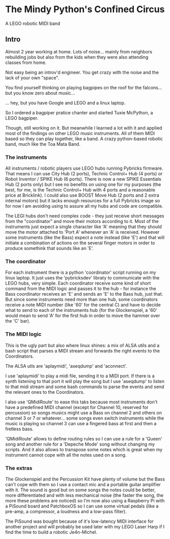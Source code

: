 # The Mindy Python's Confined Circus
A LEGO robotic MIDI band

## Intro
Almost 2 year working at home. Lots of noise... mainly from neighbors rebuilding jobs but also from
the kids when they were also attending classes from home.

Not easy being an introv'd engineer. You get crazy with the noise and the lack of your own "space".

You find yourself thinking on playing bagpipes on the roof for the falcons... but you know zero about music...

... hey, but you have Google and LEGO and a linux laptop.

So I ordered a bagpiper pratice chanter and started Tuxie McPython, a LEGO bagpiper.

Though, still working on it. But meanwhile I learned a lot with it and applied most of the findings on other LEGO
music instruments. All of them MIDI based so they can play together, like a band. A crazy python-based robotic
band, much like the Toa Mata Band.

### The instruments

All instruments / robotic players use LEGO hubs running Pybricks firmware. That means I can use City Hub (2 ports),
Technic Control+ Hub (4 ports) or Robot Inventor / SPIKE Hub (6 ports). There is now a new SPIKE Essentials Hub
(2 ports only) but I see no benefits on using one for my purposes (the best, for me, is the Technic Control+
Hub with 4 ports and a reasonable price at Bricklink). I could also use BOOST Move Hub (2 ports and 2 extra
internal motors) but it lacks enough resources for a full Pybricks image so for now I am avoiding using to assure
all my hubs and code are compatible.

The LEGI hubs don't need complex code - they just receive short messages from the "coordinator" and move their
motors according to it. Most of the instruments just expect a single character like 'A' meaning that they should
move the motor attached to 'Port A' whenever an 'A' is received. However some instruments (like the Bass) expect
a note instead (like 'E') and that will initiate a combination of actions on the several finger motors in order to
produce somethink that sounds like an 'E'.

### The coordinator

For each instrument there is a python 'coordinator' script running on my linux laptop. It just uses the
'pybricksdev' libraty to communicate with the LEGO hubs, very simple. Each coordinator receive some kind of
short command from the MIDI logic and passes it to the hub - for instance the Bass coordinator receives an 'E'
and sends an 'E' to the Bass hub, just that. But since some instruments need more than one hub, some
coordinators receive a note MIDI number (like '60' for the central C) and have to decide what to send to each
of the instruments hub (for the Glockenspiel, a '60' would mean to send 'A' for the first hub in order to move
the hammer over the 'C' bar).

### The MIDI logic

This is the ugly part but also where linux shines: a mix of ALSA utils and a bash script that parses a MIDI
stream and forwards the right events to the Coordinators.

The ALSA utls are 'aplaymidi', 'aseqdump' and 'aconnect'.

I use 'aplaymidi' to play a midi file, sending it to a MIDI port. If there is a synth listening to that port
it will play the song but I use 'aseqdump' to listen to that midi stream and some bash commands to parse the
events and send the relevant ones to the Coordinators.

I also use 'QMidiRoute' to ease this taks because most instruments don't have a predefined MIDI channel
(except for Channel 10, reserved for percussion) so songs musics might use a Bass on channel 2 and others on
channel 3 or 7 or whatever... some songs even switch instruments while the music is playing so channel 3 can
use a fingered bass at first and then a fretless bass.

'QMidiRoute' allows to define routing rules so I can use a rule for a 'Queen' song and another rule for a
'Depeche Mode' song without changing my scripts. And it also allows to transpose some notes which is great
when my instrument cannot cope with all the notes used on a song.

### The extras

The Glockenspiel and the Percussion Kit have plenty of volume but the Bass can't cope with them so I use
a contact mic and a portable guitar amplifier with it. The sound is good but on some songs the notes could
be better, more differentiated and with less mechanical noise (the faster the song, the more these problems
are noticed) so I'm now also using a Raspberry Pi with a PiSound board and PatchboxOS so I can use some
virtual pedals (like a pre-amp, a compressor, a loudness and a low-pass filter).

The PiSound was bought because of it's low-latency MIDI interface for another project and will probably
be used later with my LEGO Laser Harp if I find the time to build a robotic Je4n-Michel.
